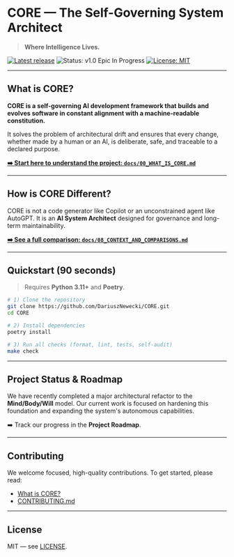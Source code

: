 # CORE — The Self-Governing System Architect

> **Where Intelligence Lives.**

[![Latest release](https://img.shields.io/github/v/release/DariuszNewecki/CORE?sort=semver)](https://github.com/DariuszNewecki/CORE/releases)
![Status: v1.0 Epic In Progress](https://img.shields.io/badge/status-v1.0%20Epic%20In%20Progress-blue.svg)
[![License: MIT](https://img.shields.io/badge/License-MIT-yellow.svg)](LICENSE)

---

## What is CORE?

**CORE is a self-governing AI development framework that builds and evolves software in constant alignment with a machine-readable constitution.**

It solves the problem of architectural drift and ensures that every change, whether made by a human or an AI, is deliberate, safe, and traceable to a declared purpose.

**[➡️ Start here to understand the project: `docs/00_WHAT_IS_CORE.md`](docs/00_WHAT_IS_CORE.md)**

---

## How is CORE Different?

CORE is not a code generator like Copilot or an unconstrained agent like AutoGPT. It is an **AI System Architect** designed for governance and long-term maintainability.

**[➡️ See a full comparison: `docs/08_CONTEXT_AND_COMPARISONS.md`](docs/08_CONTEXT_AND_COMPARISONS.md)**

---

## Quickstart (90 seconds)

> Requires **Python 3.11+** and **Poetry**.

```bash
# 1) Clone the repository
git clone https://github.com/DariuszNewecki/CORE.git
cd CORE

# 2) Install dependencies
poetry install

# 3) Run all checks (format, lint, tests, self-audit)
make check
```

---

## Project Status & Roadmap

We have recently completed a major architectural refactor to the **Mind/Body/Will** model. Our current work is focused on hardening this foundation and expanding the system's autonomous capabilities.

➡️ Track our progress in the **Project Roadmap**.

---

## Contributing

We welcome focused, high-quality contributions. To get started, please read:

* [What is CORE?](docs/00_WHAT_IS_CORE.md)
* [CONTRIBUTING.md](CONTRIBUTING.md)

---

## License

MIT — see [LICENSE](LICENSE).
